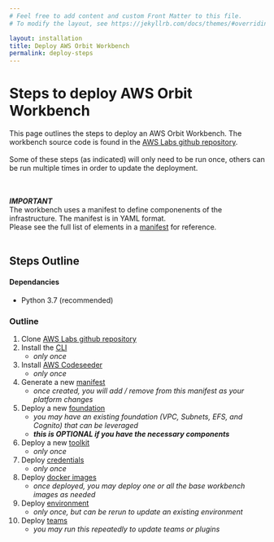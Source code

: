 ```yaml
---
# Feel free to add content and custom Front Matter to this file.
# To modify the layout, see https://jekyllrb.com/docs/themes/#overriding-theme-defaults

layout: installation
title: Deploy AWS Orbit Workbench
permalink: deploy-steps
---
```


# Steps to deploy AWS Orbit Workbench 
This page outlines the steps to deploy an AWS Orbit Workbench.  The workbench source code is found in
the [AWS Labs github repository](https://github.com/awslabs/aws-orbit-workbench/).
<br><br>
Some of these steps (as indicated) will only need to be run once, others can be run multiple times in order to update the deployment.  

<br><br>
**_IMPORTANT_** <br>The workbench uses a manifest to define componenents of the infrastructure.  The manifest is in YAML format.<br>
Please see the full list of elements in a [manifest](orbit-manifest-guide) for reference.  
<br>
## Steps Outline

#### Dependancies
- Python 3.7 (recommended)

### Outline

1.   Clone [AWS Labs github repository](detail-fork)
2.   Install the [CLI](detail-cli)
     - _only once_
3.   Install [AWS Codeseeder](detail-codeseeder) 
     - _only once_
4.   Generate a new [manifest](detail-manifest) 
     - _once created, you will add / remove from this manifest as your platform changes_
5.   Deploy a new [foundation](detail-foundation) 
     -  _you may have an existing foundation (VPC, Subnets, EFS, and Cognito) that can be leveraged_
     -  **_this is OPTIONAL if you have the necessary components_**
6.   Deploy a new [toolkit](detail-toolkit) 
     - _only once_
7.   Deploy [credentials](detail-credentials) 
     - _only once_
8.   Deploy [docker images](detail-images) 
     - _once deployed, you may deploy one or all the base workbench images as needed_
9.   Deploy [environment](detail-environment)
     - _only once, but can be rerun to update an existing environment_
10.  Deploy [teams](detail-teams)
     - _you may run this repeatedly to update teams or plugins_


